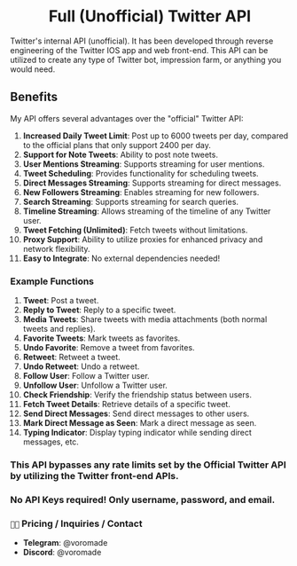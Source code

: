 <h1 align="center">Full (Unofficial) Twitter API</h1>

Twitter's internal API (unofficial). It has been developed through reverse engineering of the Twitter IOS app and web front-end. This API can be utilized to create any type of Twitter bot, impression farm, or anything you would need.

## Benefits

My API offers several advantages over the "official" Twitter API:

1. **Increased Daily Tweet Limit**: Post up to 6000 tweets per day, compared to the official plans that only support 2400 per day.
2. **Support for Note Tweets**: Ability to post note tweets.
3. **User Mentions Streaming**: Supports streaming for user mentions.
4. **Tweet Scheduling**: Provides functionality for scheduling tweets.
5. **Direct Messages Streaming**: Supports streaming for direct messages.
6. **New Followers Streaming**: Enables streaming for new followers.
7. **Search Streaming**: Supports streaming for search queries.
8. **Timeline Streaming**: Allows streaming of the timeline of any Twitter user.
9. **Tweet Fetching (Unlimited)**: Fetch tweets without limitations.
10. **Proxy Support**: Ability to utilize proxies for enhanced privacy and network flexibility.
11. **Easy to Integrate**: No external dependencies needed! 

### Example Functions

1. **Tweet**: Post a tweet.
2. **Reply to Tweet**: Reply to a specific tweet.
3. **Media Tweets**: Share tweets with media attachments (both normal tweets and replies).
4. **Favorite Tweets**: Mark tweets as favorites.
5. **Undo Favorite**: Remove a tweet from favorites.
6. **Retweet**: Retweet a tweet.
7. **Undo Retweet**: Undo a retweet.
8. **Follow User**: Follow a Twitter user.
9. **Unfollow User**: Unfollow a Twitter user.
10. **Check Friendship**: Verify the friendship status between users.
11. **Fetch Tweet Details**: Retrieve details of a specific tweet.
12. **Send Direct Messages**: Send direct messages to other users.
13. **Mark Direct Message as Seen**: Mark a direct message as seen.
14. **Typing Indicator**: Display typing indicator while sending direct messages, etc.


### This API bypasses any rate limits set by the Official Twitter API by utilizing the Twitter front-end APIs.

### No API Keys required! Only username, password, and email.

### `👨‍💻` Pricing / Inquiries / Contact
- **Telegram**: @voromade
- **Discord**: @voromade

